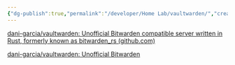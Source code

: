```yaml
---
{"dg-publish":true,"permalink":"/developer/Home Lab/vaultwarden/","created":"2024-03-13T20:41:34.073-05:00","updated":"2024-03-14T21:56:28.000-05:00"}
---
```



[dani-garcia/vaultwarden: Unofficial Bitwarden compatible server written in Rust, formerly known as bitwarden_rs (github.com)](https://github.com/dani-garcia/vaultwarden)

[dani-garcia/vaultwarden: Unofficial Bitwarden](https://github.com/dani-garcia/vaultwarden)